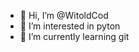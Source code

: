 - 👋 Hi, I’m @WitoldCod
- 👀 I’m interested in pyton
- 🌱 I’m currently learning git


<!---
WitoldCod/WitoldCod is a ✨ special ✨ repository because its `README.md` (this file) appears on your GitHub profile.
You can click the Preview link to take a look at your changes.
--->
